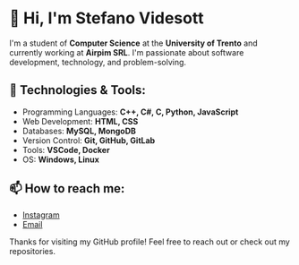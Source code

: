# 👋 Hi, I'm Stefano Videsott

I'm a student of **Computer Science** at the **University of Trento** and currently working at **Airpim SRL**. I'm passionate about software development, technology, and problem-solving. <!-- I love working on innovative projects, learning new technologies, and contributing to open-source.-->

## 🔧 Technologies & Tools:
- Programming Languages: **C++, C#, C, Python, JavaScript**
- Web Development: **HTML, CSS**
- Databases: **MySQL, MongoDB**
- Version Control: **Git, GitHub, GitLab**
- Tools: **VSCode, Docker**
- OS: **Windows, Linux**

<!--## 🌱 Currently Learning:
- Cloud technologies and DevOps practices
- Advanced algorithms and AI
- Microservices architecture-->

## 📫 How to reach me:
- [Instagram]([https://www.linkedin.com/in/stefano-videsott](https://www.instagram.com/stefano.videsott/))
- [Email](mailto:ste.videsott@gmail.com)

<!--## 💡 Fun Fact:
I'm always exploring new frameworks and tools to stay up-to-date with the ever-evolving tech world. Outside of coding, I enjoy hiking and photography!-->

Thanks for visiting my GitHub profile! Feel free to reach out or check out my repositories.

<!--
**StefanoVidesott/StefanoVidesott** is a ✨ _special_ ✨ repository because its `README.md` (this file) appears on your GitHub profile.

Here are some ideas to get you started:

- 🔭 I’m currently working on ...
- 🌱 I’m currently learning ...
- 👯 I’m looking to collaborate on ...
- 🤔 I’m looking for help with ...
- 💬 Ask me about ...
- 📫 How to reach me: ...
- 😄 Pronouns: ...
- ⚡ Fun fact: ...
-->
